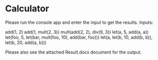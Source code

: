 # Calculator

Please run the console app and enter the input to get the results.
Inputs:

add(1, 2)
add(1, mult(2, 3))
mult(add(2, 2), div(9, 3))
let(a, 5, add(a, a))
let(foo, 5, let(bar, mult(foo, 10), add(bar, foo)))
let(a, let(b, 10, add(b, b)), let(b, 20, add(a, b)))

Please also see the attached Result.docx document for the output.
